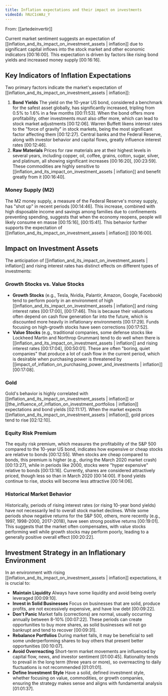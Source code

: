 ```yaml
---
title: Inflation expectations and their impact on investments
videoId: hNzC1sWAz_Y
---
```


From: [[artedeinvertir]] <br/> 

Current market sentiment suggests an expectation of [[inflation_and_its_impact_on_investment_assets | inflation]] due to significant capital inflows into the stock market and other economic indicators <a class="yt-timestamp" data-t="00:16:00">[00:16:00]</a>. This expectation is driven by factors like rising bond yields and increased money supply <a class="yt-timestamp" data-t="00:16:16">[00:16:16]</a>.

## Key Indicators of Inflation Expectations

Two primary factors indicate the market's expectation of [[inflation_and_its_impact_on_investment_assets | inflation]]:
1.  **Bond Yields** The yield on the 10-year US bond, considered a benchmark for the safest asset globally, has significantly increased, tripling from 0.5% to 1.6% in a few months <a class="yt-timestamp" data-t="00:11:53">[00:11:53]</a>. When the bond offers more profitability, other investments must also offer more, which can lead to stock market adjustments <a class="yt-timestamp" data-t="00:12:06">[00:12:06]</a>. Warren Buffett likens interest rates to the "force of gravity" in stock markets, being the most significant factor affecting them <a class="yt-timestamp" data-t="00:12:27">[00:12:27]</a>. Central banks and the Federal Reserve, along with investor behavior and capital flows, greatly influence interest rates <a class="yt-timestamp" data-t="00:12:46">[00:12:46]</a>.
2.  **Raw Materials** Prices for raw materials are at their highest levels in several years, including copper, oil, coffee, grains, cotton, sugar, silver, and platinum, all showing significant increases <a class="yt-timestamp" data-t="00:16:20">[00:16:20]</a>, <a class="yt-timestamp" data-t="00:23:59">[00:23:59]</a>. These commodities are highly sensitive to [[inflation_and_its_impact_on_investment_assets | inflation]] and benefit greatly from it <a class="yt-timestamp" data-t="00:16:40">[00:16:40]</a>.

### Money Supply (M2)

The M2 money supply, a measure of the Federal Reserve's money supply, has "shot up" in recent periods <a class="yt-timestamp" data-t="00:14:46">[00:14:46]</a>. This increase, combined with high disposable income and savings among families due to confinements preventing spending, suggests that when the economy reopens, people will likely consume en masse <a class="yt-timestamp" data-t="00:15:16">[00:15:16]</a>, <a class="yt-timestamp" data-t="00:15:41">[00:15:41]</a>. This behavior further supports the expectation of [[inflation_and_its_impact_on_investment_assets | inflation]] <a class="yt-timestamp" data-t="00:16:00">[00:16:00]</a>.

## Impact on Investment Assets

The anticipation of [[inflation_and_its_impact_on_investment_assets | inflation]] and rising interest rates has distinct effects on different types of investments:

### Growth Stocks vs. Value Stocks
*   **Growth Stocks** (e.g., Tesla, Nvidia, Palantir, Amazon, Google, Facebook) tend to perform poorly in an environment of high [[inflation_and_its_impact_on_investment_assets | inflation]] and rising interest rates <a class="yt-timestamp" data-t="00:17:00">[00:17:00]</a>, <a class="yt-timestamp" data-t="00:17:46">[00:17:46]</a>. This is because their valuations often depend on cash flow generation far into the future, which is discounted more heavily in inflationary environments <a class="yt-timestamp" data-t="00:17:29">[00:17:29]</a>. Funds focusing on high-growth stocks have seen corrections <a class="yt-timestamp" data-t="00:17:52">[00:17:52]</a>.
*   **Value Stocks** (e.g., traditional companies, some defense stocks like Lockheed Martin and Northrop Grumman) tend to do well when there is [[inflation_and_its_impact_on_investment_assets | inflation]] and rising interest rates <a class="yt-timestamp" data-t="00:17:04">[00:17:04]</a>, <a class="yt-timestamp" data-t="00:50:01">[00:50:01]</a>. These are often "boring, quiet companies" that produce a lot of cash flow in the current period, which is desirable when purchasing power is threatened by [[impact_of_inflation_on_purchasing_power_and_investments | inflation]] <a class="yt-timestamp" data-t="00:17:08">[00:17:08]</a>.

### Gold
Gold's behavior is highly correlated with [[inflation_and_its_impact_on_investment_assets | inflation]] or [[the_influence_of_inflation_on_investment_portfolios | inflation]] expectations and bond yields <a class="yt-timestamp" data-t="02:11:17">[02:11:17]</a>. When the market expects [[inflation_and_its_impact_on_investment_assets | inflation]], gold prices tend to rise <a class="yt-timestamp" data-t="02:12:10">[02:12:10]</a>.

### Equity Risk Premium
The equity risk premium, which measures the profitability of the S&P 500 compared to the 10-year US bond, indicates how expensive or cheap stocks are relative to bonds <a class="yt-timestamp" data-t="00:12:55">[00:12:55]</a>. When stocks are cheap compared to bonds, this premium is higher (e.g., during the March 2020 market crash) <a class="yt-timestamp" data-t="00:13:27">[00:13:27]</a>, while in periods like 2000, stocks were "hyper expensive" relative to bonds <a class="yt-timestamp" data-t="00:13:16">[00:13:16]</a>. Currently, shares are considered attractively priced, though less so than in March 2020 <a class="yt-timestamp" data-t="00:14:00">[00:14:00]</a>. If bond yields continue to rise, stocks will become less attractive <a class="yt-timestamp" data-t="00:14:06">[00:14:06]</a>.

### Historical Market Behavior
Historically, periods of rising interest rates (or rising 10-year bond yields) have not necessarily led to overall stock market declines. While some periods show negative returns for the S&P 500, others, more recently (e.g., 1997, 1998-2000, 2017-2018), have seen strong positive returns <a class="yt-timestamp" data-t="00:19:01">[00:19:01]</a>. This suggests that the market often compensates, with value stocks performing well while growth stocks may perform poorly, leading to a generally positive overall effect <a class="yt-timestamp" data-t="00:20:22">[00:20:22]</a>.

## Investment Strategy in an Inflationary Environment

In an environment with rising [[inflation_and_its_impact_on_investment_assets | inflation]] expectations, it is crucial to:
*   **Maintain Liquidity** Always have some liquidity and avoid being overly leveraged <a class="yt-timestamp" data-t="00:09:10">[00:09:10]</a>.
*   **Invest in Solid Businesses** Focus on businesses that are solid, produce profits, are not excessively expensive, and have low debt <a class="yt-timestamp" data-t="00:09:22">[00:09:22]</a>.
*   **Don't Panic** Market falls (corrections) are normal, usually occurring annually between 8-10% <a class="yt-timestamp" data-t="00:07:22">[00:07:22]</a>. These periods can create opportunities to buy more shares, as solid businesses will not go bankrupt and tend to recover <a class="yt-timestamp" data-t="00:09:31">[00:09:31]</a>.
*   **Rebalance Portfolios** During market falls, it may be beneficial to sell some underperforming shares to buy others that present better opportunities <a class="yt-timestamp" data-t="00:10:07">[00:10:07]</a>.
*   **Avoid Overreacting** Short-term market movements are influenced by capital flow, news, and investor sentiment <a class="yt-timestamp" data-t="01:00:45">[01:00:45]</a>. Rationality tends to prevail in the long term (three years or more), so overreacting to daily fluctuations is not recommended <a class="yt-timestamp" data-t="01:01:01">[01:01:01]</a>.
*   **Define Investment Style** Have a solid, defined investment style, whether focusing on value, commodities, or growth companies, ensuring the strategy makes sense and aligns with fundamental analysis <a class="yt-timestamp" data-t="01:01:37">[01:01:37]</a>.